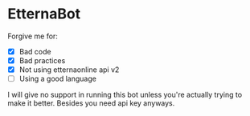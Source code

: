 # EtternaBot

Forgive me for:
* [x] Bad code
* [x] Bad practices
* [x] Not using etternaonline api v2
* [ ] Using a good language

I will give no support in running this bot unless you're actually trying to make it better. Besides you need api key anyways.
